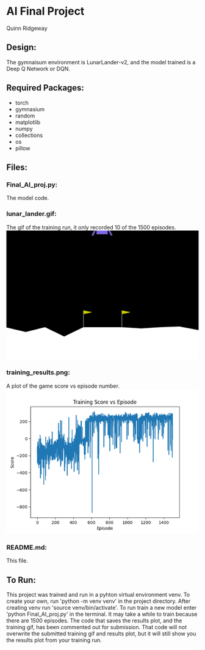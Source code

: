 # AI Final Project
Quinn Ridgeway

## Design:
The gymnaisum environment is LunarLander-v2, and the model trained is a Deep Q Network or DQN. 

## Required Packages:
- torch
- gymnasium
- random
- matplotlib
- numpy
- collections
- os
- pillow

## Files:

### Final_AI_proj.py:
The model code.

### lunar_lander.gif:
The gif of the training run, it only recorded 10 of the 1500 episodes.
<img src="lunar_lander.gif" alt="gif of DQN lunar lander training run" width="800">

### training_results.png:
A plot of the game score vs episode number.
<img src="training_results.png" alt="Plot of episodes vs game score" width="800">

### README.md:
This file. 

## To Run:
This project was trained and run in a pyhton virtual environment venv. To create your own, run 'python -m venv venv' in the project directory. After creating venv run 'source venv/bin/activate'. To run train a new model enter 'python Final_AI_proj.py' in the terminal. It may take a while to train because there are 1500 episodes. The code that saves the results plot, and the training gif, has been commented out for submission. That code will not overwrite the submitted training gif and results plot, but it will still show you the results plot from your training run. 
